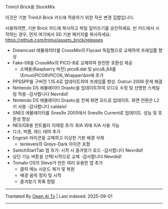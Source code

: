 TrimUI Brick용 StockMix

이것은 기본 TrimUI Brick 카드에 적용하기 위한 작은 변경 집합입니다.

사용하려면, 기본 Brick 카드에 복사하고 파일 덮어쓰기를 승인하세요.
빈 카드에서 시작하는 경우, 먼저 여기에서 SD 기본 패키지를 복사하세요:
https://github.com/trimui/assets_brick/releases

- Dreamcast 에뮬레이터를 CrossMix의 Flycast 독립형으로 교체하여 프레임률 향상
- Fake-08을 CrossMix의 PICO-8로 교체하여 완전한 호환성 제공
	- 소매용(Raspberry 버전) pico8.dat 및 pico8_64를 \Emus\PICO8\PICO8_Wrapper\bin에 추가
- PPSSPP를 구버전 1.15.4로 업데이트하여 프레임률 향상. Outrun 2006 문제 해결
- Nintendo DS 에뮬레이터 Drastic을 업데이트하여 오디오 수정 및 선명한 스케일링 적용 -감사합니다 Nevrdid!
- Nintendo DS 에뮬레이터 Drastic을 전체 화면 모드로 업데이트. 화면 전환은 L2 키 사용 -감사합니다 caldeio!
- SNES 에뮬레이터를 Snes9x 2005에서 Snes9x Current로 업데이트. 성능 및 호환성 향상
- NES/GB용 컨트롤러 리매핑 추가: B/A 외에 X/A 사용 가능
- 다크, 퍼플, 레드 테마 추가
- Engrish 아이콘을 교체하고 이상한 기본 배경 삭제
	- tenlevels의 Greys-Dark 아이콘 포함
- SwitchStartTab 앱 추가: 시작 시 즐겨찾기 로드 -감사합니다 Nevrdid!
- 상단 기능 버튼을 선택/시작으로 교체 -감사합니다 Nevrdid!
- Tomato OS의 Steve가 만든 여러 유용한 앱 추가
	- 클릭 메뉴 사운드 제거 및 복원
	- 배경 음악 정지 및 시작
	- 즐겨찾기 목록 정렬


---

Tranlated By [Open Ai Tx](https://github.com/OpenAiTx/OpenAiTx) | Last indexed: 2025-09-01

---